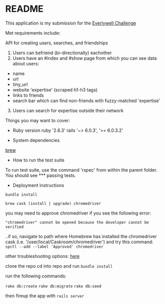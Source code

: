 # README

This application is my submission for the [Everlywell Challenge](https://github.com/EverlyWell/backend-challenge)

Met requirements include:

API for creating users, searches, and friendships

1. Users can befriend (bi-directionally) eachother
2. Users have an #index and #show page from which you can see data about users:
* name
* url
* tiny_url
* website 'expertise' (scraped h1-h3 tags)
* links to friends
* search bar which can find non-friends with fuzzy-matched 'expertise'
3. Users can search for expertise outside their network

Things you may want to cover:

* Ruby version
ruby '2.6.3'
rails '~> 6.0.3', '>= 6.0.3.2'

* System dependencies

[brew](https://brew.sh/)

* How to run the test suite

To run test suite, use the command 'rspec' from within the parent folder.
You should see *** passing tests.

* Deployment instructions

`bundle install`

`brew cask (install | upgrade) chromedriver`

you may need to approve chromedriver if you see the following error:
```
"chromedriver" cannot be opened because the developer cannot be verified
```
..if so, navigate to path where Homebrew has installed the chromedriver cask (i.e. '/user/local/Caskroom/chromedriver')
and try this command: `spctl --add --label 'Approved' chromedriver`

other troubleshooting options: [here](https://stackoverflow.com/questions/60362018/macos-catalinav-10-15-3-error-chromedriver-cannot-be-opened-because-the-de)

clone the repo
cd into repo and run `bundle install`

run the following commands:

`rake db:create`
`rake db:migrate`
`rake db:seed`

then fireup the app with `rails server`

